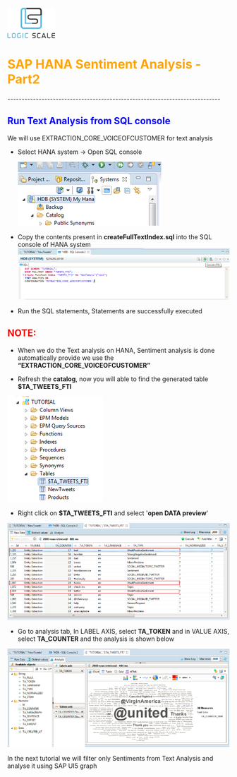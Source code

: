 ![Standard Rev 90](pic/capture2.png)

<h1><font color="orange"> SAP HANA Sentiment Analysis -Part2 </font></h1>
---------------------------------------------------------------------------
<h2><font color = "blue"> Run Text Analysis from SQL console </font></h2>


We will use EXTRACTION\_CORE\_VOICEOFCUSTOMER for text analysis
- Select HANA system -> Open SQL console

   ![Standard Rev 90](pic/part2/1.png)

- Copy the contents present in **createFullTextIndex.sql** into the SQL console of HANA system
![Standard Rev 90](pic/part2/2.png)

- Run the SQL statements, Statements are successfully executed

<h2><font color="red">NOTE:</font></h2>

 - When we do the  Text analysis on HANA, Sentiment analysis is done automatically provide we use the **“EXTRACTION\_CORE\_VOICEOFCUSTOMER”**

 - Refresh the **catalog**, now you will able to find the generated table **$TA\_TWEETS\_FTI**

![Standard Rev 90](pic/part2/3.png)


- Right click on **$TA\_TWEETS\_FTI** and select '**open DATA preview**'

![Standard Rev 90](pic/part2/4.png)

- Go to analysis tab, In LABEL AXIS, select **TA\_TOKEN** and in VALUE AXIS, select **TA\_COUNTER** and the analysis is shown below

![Standard Rev 90](pic/part2/5.png)



In the next tutorial we will filter only Sentiments from Text Analysis and analyse it using SAP UI5 graph








